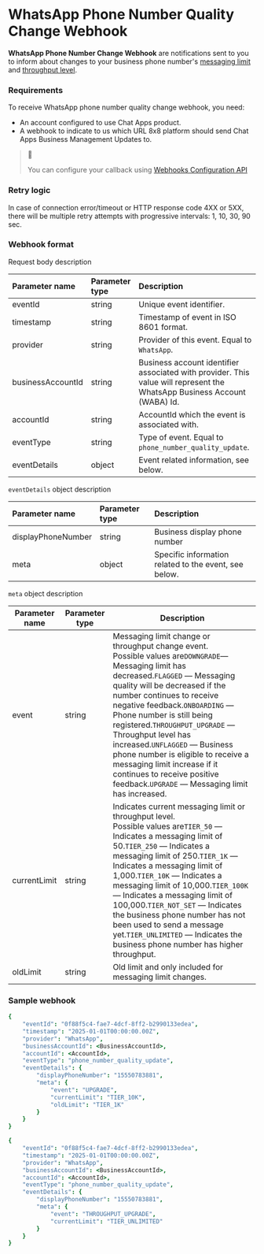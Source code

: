 # WhatsApp Phone Number Quality Change Webhook

**WhatsApp Phone Number Change Webhook** are notifications sent to you to inform about changes to your business phone number's [messaging limit](https://developers.facebook.com/docs/whatsapp/messaging-limits) and [throughput level](https://developers.facebook.com/docs/whatsapp/cloud-api/overview#throughput).

### Requirements

To receive WhatsApp phone number quality change webhook, you need:

- An account configured to use Chat Apps product.
- A webhook to indicate to us which URL 8x8 platform should send Chat Apps Business Management Updates to.

> 📘
>
> You can configure your callback using [Webhooks Configuration API](/connect/reference/add-webhooks-1)
>

### Retry logic

In case of connection error/timeout or HTTP response code 4XX or 5XX, there will be multiple retry attempts with progressive intervals: 1, 10, 30, 90 sec.

### Webhook format

Request body description

| Parameter name    | Parameter type | Description                                                                                                              |
| :---------------- | :------------- | :----------------------------------------------------------------------------------------------------------------------- |
| eventId           | string         | Unique event identifier.                                                                                                 |
| timestamp         | string         | Timestamp of event in ISO 8601 format.                                                                                   |
| provider          | string         | Provider of this event. Equal to `WhatsApp`.                                                                             |
| businessAccountId | string         | Business account identifier associated with provider. This value will represent the WhatsApp Business Account (WABA) Id. |
| accountId         | string         | AccountId which the event is associated with.                                                                            |
| eventType         | string         | Type of event. Equal to `phone_number_quality_update`.                                                                   |
| eventDetails      | object         | Event related information, see below.                                                                                    |

`eventDetails` object description

| Parameter name     | Parameter type | Description                                           |
| :----------------- | :------------- | :---------------------------------------------------- |
| displayPhoneNumber | string         | Business display phone number                         |
| meta               | object         | Specific information related to the event, see below. |

`meta` object description

| Parameter name | Parameter type | Description |
| --- | --- | --- |
| event | string | Messaging limit change or throughput change event.<br>Possible values are`DOWNGRADE`— Messaging limit has decreased.`FLAGGED` — Messaging quality will be decreased if the number continues to receive negative feedback.`ONBOARDING` — Phone number is still being registered.`THROUGHPUT_UPGRADE` — Throughput level has increased.`UNFLAGGED` — Business phone number is eligible to receive a messaging limit increase if it continues to receive positive feedback.`UPGRADE` — Messaging limit has increased. |
| currentLimit | string | Indicates current messaging limit or throughput level.<br>Possible values are`TIER_50` — Indicates a messaging limit of 50.`TIER_250` — Indicates a messaging limit of 250.`TIER_1K` — Indicates a messaging limit of 1,000.`TIER_10K` — Indicates a messaging limit of 10,000.`TIER_100K` — Indicates a messaging limit of 100,000.`TIER_NOT_SET` — Indicates the business phone number has not been used to send a message yet.`TIER_UNLIMITED` — Indicates the business phone number has higher throughput. |
| oldLimit | string | Old limit and only included for messaging limit changes. |

### Sample webhook

```coffeescript Messaging Limit Upgrade
{
    "eventId": "0f88f5c4-fae7-4dcf-8ff2-b2990133edea",
    "timestamp": "2025-01-01T00:00:00.00Z",
    "provider": "WhatsApp",
    "businessAccountId": <BusinessAccountId>,
    "accountId": <AccountId>,
    "eventType": "phone_number_quality_update",
    "eventDetails": {
        "displayPhoneNumber": "15550783881",
        "meta": {
            "event": "UPGRADE",
            "currentLimit": "TIER_10K",
            "oldLimit": "TIER_1K"
        }
    }
}
```

```coffeescript Throughput Upgrade
{
    "eventId": "0f88f5c4-fae7-4dcf-8ff2-b2990133edea",
    "timestamp": "2025-01-01T00:00:00.00Z",
    "provider": "WhatsApp",
    "businessAccountId": <BusinessAccountId>,
    "accountId": <AccountId>,
    "eventType": "phone_number_quality_update",
    "eventDetails": {
        "displayPhoneNumber": "15550783881",
        "meta": {
            "event": "THROUGHPUT_UPGRADE",
            "currentLimit": "TIER_UNLIMITED"
        }
    }
}
```
